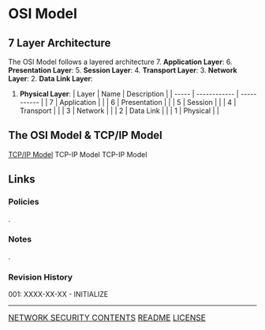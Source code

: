 # OSI Model
## 7 Layer Architecture
[](TCP.md)The OSI Model follows a layered architecture
7. **Application Layer**:
6. **Presentation Layer**:
5. **Session Layer**:
4. **Transport Layer**:
3. **Network Layer**:
2. **Data Link Layer**:
1. **Physical Layer**:
| Layer | Name         | Description |
| ----- | ------------ | ----------- |
| 7     | Application  |             |
| 6     | Presentation |             |
| 5     | Session      |             |
| 4     | Transport    |             |
| 3     | Network      |             |
| 2     | Data Link    |             |
| 1     | Physical     |             |
## The OSI Model & TCP/IP Model
[TCP/IP Model](TCP-IP%20Model.md) TCP-IP Model
TCP-IP Model


## Links
### Policies
.
### Notes
.
### Revision History

001: XXXX-XX-XX - INITIALIZE

---
<font size=3>[NETWORK SECURITY CONTENTS](-%20Network%20Security%20Contents.md)
[README](README.md)
[LICENSE](LICENSE)<font>